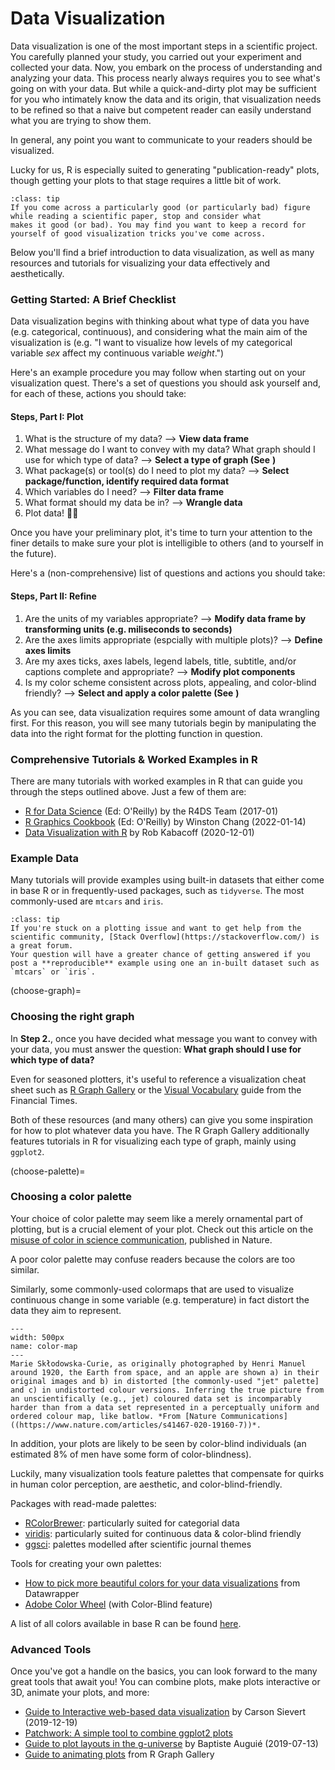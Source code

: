 # Data Visualization

Data visualization is one of the most important steps in a scientific project. You carefully planned your study, 
you carried out your experiment and collected your data. Now, you embark on the process of understanding and analyzing 
your data. This process nearly always requires you to see what's going on with your data. But while a quick-and-dirty plot
may be sufficient for you who intimately know the data and its origin, that visualization needs to be refined so that a 
naive but competent reader can easily understand what you are trying to show them.

In general, any point you want to communicate to your readers should be visualized.

Lucky for us, R is especially suited to generating "publication-ready" plots, though getting your plots to that stage requires
a little bit of work. 

```{admonition} Tip
:class: tip
If you come across a particularly good (or particularly bad) figure while reading a scientific paper, stop and consider what
makes it good (or bad). You may find you want to keep a record for yourself of good visualization tricks you've come across.
```

Below you'll find a brief introduction to data visualization, as well as many resources and tutorials for visualizing your data
effectively and aesthetically. 


### Getting Started: A Brief Checklist
Data visualization begins with thinking about what type of data you have (e.g. categorical, continuous),
and considering what the main aim of the visualization is (e.g. "I want to visualize how levels of 
my categorical variable *sex* affect my continuous variable *weight*.") 

Here's an example procedure you may follow when starting out on your visualization quest. 
There's a set of questions you should ask yourself and, for each of these, actions you should take:

#### Steps, Part I: Plot

1. What is the structure of my data? --> **View data frame**
2. What message do I want to convey with my data? What graph should I use for which type of data? --> **Select a type of graph (See** [](choose-graph)**)**
3. What package(s) or tool(s) do I need to plot my data? --> **Select package/function, identify required data format**
3. Which variables do I need? --> **Filter data frame**
4. What format should my data be in? --> **Wrangle data**
5. Plot data! 🎉🎉

Once you have your preliminary plot, it's time to turn your attention to the finer details to make sure your plot is intelligible to others (and to yourself in the future).

Here's a (non-comprehensive) list of questions and actions you should take:

#### Steps, Part II: Refine

1. Are the units of my variables appropriate? --> **Modify data frame by transforming units (e.g. miliseconds to seconds)**
2. Are the axes limits appropriate (espcially with multiple plots)? --> **Define axes limits**
3. Are my axes ticks, axes labels, legend labels, title, subtitle, and/or captions complete and appropriate? --> **Modify plot components**
4. Is my color scheme consistent across plots, appealing, and color-blind friendly? --> **Select and apply a color palette (See** [](choose-palette)**)**

As you can see, data visualization requires some amount of data wrangling first. 
For this reason, you will see many tutorials begin by manipulating the data into the right format
for the plotting function in question. 


### Comprehensive Tutorials & Worked Examples in R

There are many tutorials with worked examples in R that can guide you through the steps outlined above. Just a few of them are:

* [R for Data Science](https://r4ds.had.co.nz/index.html) (Ed: O'Reilly) by the R4DS Team (2017-01)
* [R Graphics Cookbook](https://r-graphics.org/) (Ed: O'Reilly) by Winston Chang (2022-01-14)
* [Data Visualization with R](https://rkabacoff.github.io/datavis/index.html) by Rob Kabacoff (2020-12-01)


### Example Data

Many tutorials will provide examples using built-in datasets that either come in base R or in frequently-used packages, such as `tidyverse`. 
The most commonly-used are `mtcars` and `iris`.

```{admonition} Tip
:class: tip
If you're stuck on a plotting issue and want to get help from the scientific community, [Stack Overflow](https://stackoverflow.com/) is a great forum. 
Your question will have a greater chance of getting answered if you post a **reproducible** example using one an in-built dataset such as `mtcars` or `iris`.
```


(choose-graph)=
### Choosing the right graph

In **Step 2.**, once you have decided what message you want to convey with your data, you must answer the question:
**What graph should I use for which type of data?**

Even for seasoned plotters, it's useful to reference a visualization cheat sheet such as [R Graph Gallery](https://www.r-graph-gallery.com/index.html) or the 
[Visual Vocabulary](https://raw.githubusercontent.com/Financial-Times/chart-doctor/main/visual-vocabulary/poster.png) guide from the Financial Times. 

Both of these resources (and many others) can give you some inspiration for how to plot whatever data you have. 
The R Graph Gallery additionally features tutorials in R for visualizing each type of graph, mainly using `ggplot2`.


(choose-palette)=
### Choosing a color palette

Your choice of color palette may seem like a merely ornamental part of plotting, but is a crucial element of your plot. 
Check out this article on the [misuse of color in science communication](https://www.nature.com/articles/s41467-020-19160-7), published in Nature.

A poor color palette may confuse readers because the colors are too similar. 

Similarly, some commonly-used colormaps that are used to visualize continuous change in some variable (e.g. temperature) 
in fact distort the data they aim to represent. 

```{figure} https://media.springernature.com/lw685/springer-static/image/art%3A10.1038%2Fs41467-020-19160-7/MediaObjects/41467_2020_19160_Fig1_HTML.png
---
width: 500px
name: color-map
---
Marie Skłodowska-Curie, as originally photographed by Henri Manuel around 1920, the Earth from space, and an apple are shown a) in their original images and b) in distorted [the commonly-used "jet" palette] and c) in undistorted colour versions. Inferring the true picture from an unscientifically (e.g., jet) coloured data set is incomparably harder than from a data set represented in a perceptually uniform and ordered colour map, like batlow. *From [Nature Communications]((https://www.nature.com/articles/s41467-020-19160-7))*.
```

In addition, your plots are likely to be seen by color-blind individuals (an estimated 8% of men have some form of color-blindness). 

Luckily, many visualization tools feature palettes that compensate for quirks in human color perception, are aesthetic, and color-blind-friendly. 

Packages with read-made palettes:
* [RColorBrewer](https://www.r-graph-gallery.com/38-rcolorbrewers-palettes.html): particularly suited for categorial data
* [viridis](https://cran.r-project.org/web/packages/viridis/vignettes/intro-to-viridis.html): particularly suited for continuous data & color-blind friendly
* [ggsci](https://cran.r-project.org/web/packages/ggsci/vignettes/ggsci.html): palettes modelled after scientific journal themes

Tools for creating your own palettes:
* [How to pick more beautiful colors for your data visualizations](https://blog.datawrapper.de/beautifulcolors/) from Datawrapper
* [Adobe Color Wheel](https://color.adobe.com/create/color-wheel) (with Color-Blind feature)

A list of all colors available in base R can be found [here](http://www.stat.columbia.edu/~tzheng/files/Rcolor.pdf).


### Advanced Tools

Once you've got a handle on the basics, you can look forward to the many great tools that await you! You can combine plots, make
plots interactive or 3D, animate your plots, and more:

* [Guide to Interactive web-based data visualization](https://plotly-r.com/index.html) by Carson Sievert (2019-12-19)
* [Patchwork: A simple tool to combine ggplot2 plots](https://patchwork.data-imaginist.com/index.html)
* [Guide to plot layouts in the g-universe](https://cran.r-project.org/web/packages/egg/vignettes/Ecosystem.html) by Baptiste Auguié (2019-07-13)
* [Guide to animating plots](https://www.r-graph-gallery.com/animation.html) from R Graph Gallery

